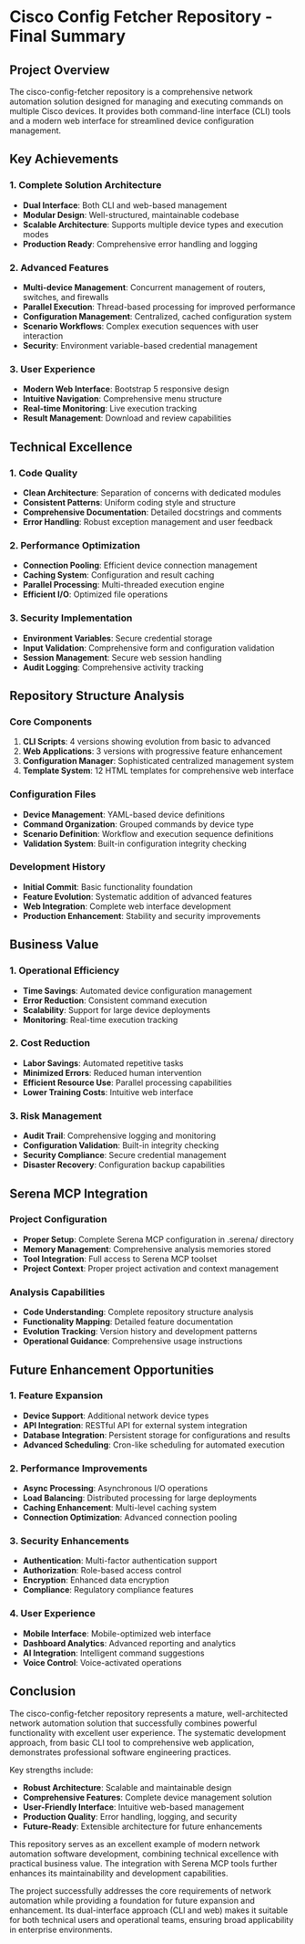 


# Cisco Config Fetcher Repository - Final Summary

## Project Overview
The cisco-config-fetcher repository is a comprehensive network automation solution designed for managing and executing commands on multiple Cisco devices. It provides both command-line interface (CLI) tools and a modern web interface for streamlined device configuration management.

## Key Achievements

### 1. Complete Solution Architecture
- **Dual Interface**: Both CLI and web-based management
- **Modular Design**: Well-structured, maintainable codebase
- **Scalable Architecture**: Supports multiple device types and execution modes
- **Production Ready**: Comprehensive error handling and logging

### 2. Advanced Features
- **Multi-device Management**: Concurrent management of routers, switches, and firewalls
- **Parallel Execution**: Thread-based processing for improved performance
- **Configuration Management**: Centralized, cached configuration system
- **Scenario Workflows**: Complex execution sequences with user interaction
- **Security**: Environment variable-based credential management

### 3. User Experience
- **Modern Web Interface**: Bootstrap 5 responsive design
- **Intuitive Navigation**: Comprehensive menu structure
- **Real-time Monitoring**: Live execution tracking
- **Result Management**: Download and review capabilities

## Technical Excellence

### 1. Code Quality
- **Clean Architecture**: Separation of concerns with dedicated modules
- **Consistent Patterns**: Uniform coding style and structure
- **Comprehensive Documentation**: Detailed docstrings and comments
- **Error Handling**: Robust exception management and user feedback

### 2. Performance Optimization
- **Connection Pooling**: Efficient device connection management
- **Caching System**: Configuration and result caching
- **Parallel Processing**: Multi-threaded execution engine
- **Efficient I/O**: Optimized file operations

### 3. Security Implementation
- **Environment Variables**: Secure credential storage
- **Input Validation**: Comprehensive form and configuration validation
- **Session Management**: Secure web session handling
- **Audit Logging**: Comprehensive activity tracking

## Repository Structure Analysis

### Core Components
1. **CLI Scripts**: 4 versions showing evolution from basic to advanced
2. **Web Applications**: 3 versions with progressive feature enhancement
3. **Configuration Manager**: Sophisticated centralized management system
4. **Template System**: 12 HTML templates for comprehensive web interface

### Configuration Files
- **Device Management**: YAML-based device definitions
- **Command Organization**: Grouped commands by device type
- **Scenario Definition**: Workflow and execution sequence definitions
- **Validation System**: Built-in configuration integrity checking

### Development History
- **Initial Commit**: Basic functionality foundation
- **Feature Evolution**: Systematic addition of advanced features
- **Web Integration**: Complete web interface development
- **Production Enhancement**: Stability and security improvements

## Business Value

### 1. Operational Efficiency
- **Time Savings**: Automated device configuration management
- **Error Reduction**: Consistent command execution
- **Scalability**: Support for large device deployments
- **Monitoring**: Real-time execution tracking

### 2. Cost Reduction
- **Labor Savings**: Automated repetitive tasks
- **Minimized Errors**: Reduced human intervention
- **Efficient Resource Use**: Parallel processing capabilities
- **Lower Training Costs**: Intuitive web interface

### 3. Risk Management
- **Audit Trail**: Comprehensive logging and monitoring
- **Configuration Validation**: Built-in integrity checking
- **Security Compliance**: Secure credential management
- **Disaster Recovery**: Configuration backup capabilities

## Serena MCP Integration

### Project Configuration
- **Proper Setup**: Complete Serena MCP configuration in .serena/ directory
- **Memory Management**: Comprehensive analysis memories stored
- **Tool Integration**: Full access to Serena MCP toolset
- **Project Context**: Proper project activation and context management

### Analysis Capabilities
- **Code Understanding**: Complete repository structure analysis
- **Functionality Mapping**: Detailed feature documentation
- **Evolution Tracking**: Version history and development patterns
- **Operational Guidance**: Comprehensive usage instructions

## Future Enhancement Opportunities

### 1. Feature Expansion
- **Device Support**: Additional network device types
- **API Integration**: RESTful API for external system integration
- **Database Integration**: Persistent storage for configurations and results
- **Advanced Scheduling**: Cron-like scheduling for automated execution

### 2. Performance Improvements
- **Async Processing**: Asynchronous I/O operations
- **Load Balancing**: Distributed processing for large deployments
- **Caching Enhancement**: Multi-level caching system
- **Connection Optimization**: Advanced connection pooling

### 3. Security Enhancements
- **Authentication**: Multi-factor authentication support
- **Authorization**: Role-based access control
- **Encryption**: Enhanced data encryption
- **Compliance**: Regulatory compliance features

### 4. User Experience
- **Mobile Interface**: Mobile-optimized web interface
- **Dashboard Analytics**: Advanced reporting and analytics
- **AI Integration**: Intelligent command suggestions
- **Voice Control**: Voice-activated operations

## Conclusion

The cisco-config-fetcher repository represents a mature, well-architected network automation solution that successfully combines powerful functionality with excellent user experience. The systematic development approach, from basic CLI tool to comprehensive web application, demonstrates professional software engineering practices.

Key strengths include:
- **Robust Architecture**: Scalable and maintainable design
- **Comprehensive Features**: Complete device management solution
- **User-Friendly Interface**: Intuitive web-based management
- **Production Quality**: Error handling, logging, and security
- **Future-Ready**: Extensible architecture for future enhancements

This repository serves as an excellent example of modern network automation software development, combining technical excellence with practical business value. The integration with Serena MCP tools further enhances its maintainability and development capabilities.

The project successfully addresses the core requirements of network automation while providing a foundation for future expansion and enhancement. Its dual-interface approach (CLI and web) makes it suitable for both technical users and operational teams, ensuring broad applicability in enterprise environments.

